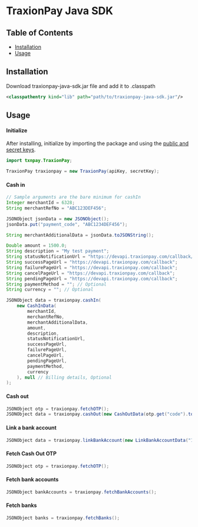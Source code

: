 # TraxionPay Java SDK

## Table of Contents
- [Installation](#installation)
- [Usage](#usage)

## Installation
Download traxionpay-java-sdk.jar file and add it to .classpath
```xml
<classpathentry kind="lib" path="path/to/traxionpay-java-sdk.jar"/>
```

## Usage

#### Initialize
After installing, initialize by importing the package and using the [public and secret keys](https://dev.traxionpay.com/developers-guide).
```java
import txnpay.TraxionPay;

TraxionPay traxionpay = new TraxionPay(apiKey, secretKey);
```
#### Cash in
```java
// Sample arguments are the bare minimum for cashIn
Integer merchantId = 6328;
String merchantRefNo = "ABC123DEF456";

JSONObject jsonData = new JSONObject();
jsonData.put("payment_code", "ABC1234DEF456");

String merchantAdditionalData = jsonData.toJSONString();

Double amount = 1500.0;
String description = "My test payment";
String statusNotificationUrl = "https://devapi.traxionpay.com/callback/";
String successPageUrl = "https://devapi.traxionpay.com/callback";
String failurePageUrl = "https://devapi.traxionpay.com/callback";
String cancelPageUrl = "https://devapi.traxionpay.com/callback";
String pendingPageUrl = "https://devapi.traxionpay.com/callback";
String paymentMethod = ""; // Optional
String currency = ""; // Optional

JSONObject data = traxionpay.cashIn(
    new CashInData(
        merchantId, 
        merchantRefNo, 
        merchantAdditionalData, 
        amount, 
        description, 
        statusNotificationUrl, 
        successPageUrl, 
        failurePageUrl, 
        cancelPageUrl, 
        pendingPageUrl, 
        paymentMethod, 
        currency
    ), null // Billing details, Optional
);

```
#### Cash out
```java
JSONObject otp = traxionpay.fetchOTP();
JSONObject data = traxionpay.cashOut(new CashOutData(otp.get("code").toString(), 150.0, 433));
```
#### Link a bank account
```java
JSONObject data = traxionpay.linkBankAccount(new LinkBankAccountData("161414", "savings", "John Doe", "123412341234"));
```
#### Fetch Cash Out OTP
```java
JSONObject otp = traxionpay.fetchOTP();
```
#### Fetch bank accounts
```java
JSONObject bankAccounts = traxionpay.fetchBankAccounts();
```
#### Fetch banks
```java
JSONObject banks = traxionpay.fetchBanks();
```
